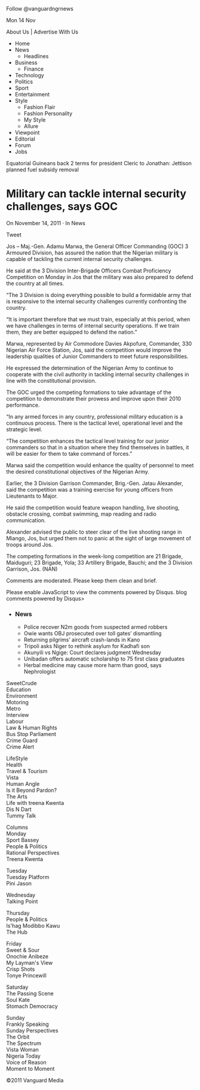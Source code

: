 Follow @vanguardngrnews

Mon 14 Nov 

About Us | Advertise With Us

  * Home
  * News
    * Headlines
  * Business
    * Finance
  * Technology
  * Politics
  * Sport
  * Entertainment
  * Style
    * Fashion Flair
    * Fashion Personality
    * My Style
    * Allure
  * Viewpoint
  * Editorial
  * Forum
  * Jobs



Equatorial Guineans back 2 terms for president Cleric to Jonathan: Jettison planned fuel subsidy removal

# Military can tackle internal security challenges, says GOC

On November 14, 2011 · In News

Tweet

Jos – Maj.-Gen. Adamu Marwa, the General Officer Commanding \(GOC\) 3 Armoured Division, has assured the nation that the Nigerian military is capable of tackling the current internal security challenges.

He said at the 3 Division Inter-Brigade Officers Combat Proficiency Competition on Monday in Jos that the military was also prepared to defend the country at all times.

“The 3 Division is doing everything possible to build a formidable army that is responsive to the internal security challenges currently confronting the country.

“It is important therefore that we must train, especially at this period, when we have challenges in terms of internal security operations. If we train them, they are better equipped to defend the nation.”

Marwa, represented by Air Commodore Davies Akpofure, Commander, 330 Nigerian Air Force Station, Jos, said the competition would improve the leadership qualities of Junior Commanders to meet future responsibilities.

He expressed the determination of the Nigerian Army to continue to cooperate with the civil authority in tackling internal security challenges in line with the constitutional provision.

The GOC urged the competing formations to take advantage of the competition to demonstrate their prowess and improve upon their 2010 performance.

“In any armed forces in any country, professional military education is a continuous process. There is the tactical level, operational level and the strategic level.

“The competition enhances the tactical level training for our junior commanders so that in a situation where they find themselves in battles, it will be easier for them to take command of forces.”

Marwa said the competition would enhance the quality of personnel to meet the desired constitutional objectives of the Nigerian Army.

Earlier, the 3 Division Garrison Commander, Brig.-Gen. Jatau Alexander, said the competition was a training exercise for young officers from Lieutenants to Major.

He said the competition would feature weapon handling, live shooting, obstacle crossing, combat swimming, map reading and radio communication.

Alexander advised the public to steer clear of the live shooting range in Miango, Jos, but urged them not to panic at the sight of large movement of troops around Jos.

The competing formations in the week-long competition are 21 Brigade, Maiduguri; 23 Brigade, Yola; 33 Artillery Brigade, Bauchi; and the 3 Division Garrison, Jos. \(NAN\)

Comments are moderated. Please keep them clean and brief.

Please enable JavaScript to view the comments powered by Disqus. blog comments powered by Disqus>

  * ### News

    * Police recover N2m goods from suspected armed robbers
    * Owie wants OBJ prosecuted over toll gates’ dismantling
    * Returning pilgrims’ aircraft crash-lands in Kano
    * Tripoli asks Niger to rethink asylum for Kadhafi son
    * Akunyili vs Ngige: Court declares judgment Wednesday
    * Unibadan offers automatic scholarship to 75 first class graduates
    * Herbal medicine may cause more harm than good, says Nephrologist




SweetCrude  
Education  
Environment  
Motoring  
Metro  
Interview  
Labour  
Law & Human Rights  
Bus Stop Parliament  
Crime Guard  
Crime Alert

  
  


LifeStyle  
Health  
Travel & Tourism  
Vista  
Human Angle  
Is it Beyond Pardon?  
The Arts  
Life with treena Kwenta  
Dis N Dart  
Tummy Talk

Columns  
Monday  
Sport Bassey  
People & Politics  
Rational Perspectives   
Treena Kwenta  
  
Tuesday  
Tuesday Platform   
Pini Jason   
  
Wednesday  
Talking Point  
  


  
Thursday  
People & Politics  
Is'hag Modibbo Kawu  
The Hub  
  
Friday  
Sweet & Sour  
Onochie Anibeze  
My Layman's View  
Crisp Shots  
Tonye Princewill  
  
Saturday  
The Passing Scene  
Soul Kate  
Stomach Democracy  
  


  
Sunday  
Frankly Speaking  
Sunday Perspectives   
The Orbit  
The Spectrum  
Vista Woman  
Nigeria Today  
Voice of Reason  
Moment to Moment  
  
  
©2011 Vanguard Media  

